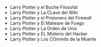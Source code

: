 * Larry Plotter y el Buche Filosofal
* Larry Plotter y La CLave del Wiki
* Larry Plotter y el Prisionero del Firewall
* Larry Plotter y El Malware de Fuego
* Larry Plotter y La Orden de Unix
* Larry Plotter y EL Misterio del Hacker
* Larry Plotter y Los COmmits de la Muerte
